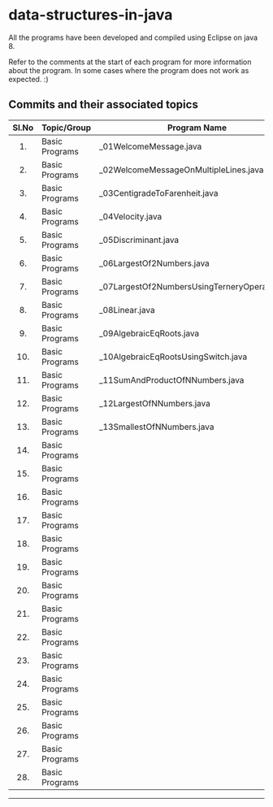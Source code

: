 <!-- 
	https://docs.github.com/en/github/writing-on-github/getting-started-with-writing-and-formatting-on-github/basic-writing-and-formatting-syntax#hiding-content-with-comments 
	https://github.com/adam-p/markdown-here/wiki/Markdown-Cheatsheet#tables
-->
# data-structures-in-java
All the programs have been developed and compiled using Eclipse on java 8.

Refer to the comments at the start of each program for more information about the program.
In some cases where the program does not work as expected. :)

Commits and their associated topics 
-----------------------------------

| Sl.No		| Topic/Group                                       | Program Name           								|
|:---------:|---------------------------------------------------|-------------------------------------------------------|
| 	1.		| Basic Programs		      						| _01WelcomeMessage.java								|
|	2.		| Basic Programs									| _02WelcomeMessageOnMultipleLines.java					|
|	3.		| Basic Programs									| _03CentigradeToFarenheit.java							|
|	4.		| Basic Programs									| _04Velocity.java										|
|	5.		| Basic Programs									| _05Discriminant.java									|
|	6.		| Basic Programs									| _06LargestOf2Numbers.java								|
|	7.		| Basic Programs									| _07LargestOf2NumbersUsingTerneryOperator.java			|
|	8.		| Basic Programs									| _08Linear.java										|
|	9.		| Basic Programs									| _09AlgebraicEqRoots.java								|
|	10.		| Basic Programs									| _10AlgebraicEqRootsUsingSwitch.java					|
| 	11.		| Basic Programs		      						| _11SumAndProductOfNNumbers.java													|
|	12.		| Basic Programs									| _12LargestOfNNumbers.java														|
|	13.		| Basic Programs									| _13SmallestOfNNumbers.java														|
|	14.		| Basic Programs									| 														|
|	15.		| Basic Programs									| 														|
|	16.		| Basic Programs									| 														|
|	17.		| Basic Programs									| 														|
|	18.		| Basic Programs									| 														|
|	19.		| Basic Programs									| 														|
|	20.		| Basic Programs									| 														|
| 	21.		| Basic Programs		      						| 														|
|	22.		| Basic Programs									| 					 					 				|
|	23.		| Basic Programs									| 					 					 				|
|	24.		| Basic Programs									| 					 					 				|
|	25.		| Basic Programs									| 					 					 				|
|	26.		| Basic Programs									| 					 					 				|
|	27.		| Basic Programs									| 														|
|	28.		| Basic Programs									| 					 					 				|
-------------------------------------------------------------------------------------------------------------------------